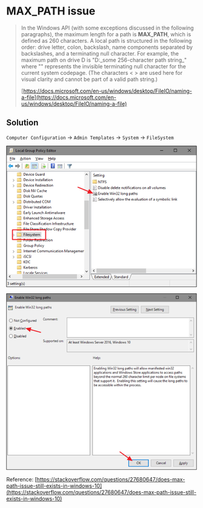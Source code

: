 # MAX\_PATH issue

> In the Windows API \(with some exceptions discussed in the following paragraphs\), the maximum length for a path is **MAX\_PATH**, which is defined as 260 characters. A local path is structured in the following order: drive letter, colon, backslash, name components separated by backslashes, and a terminating null character. For example, the maximum path on drive D is "D:\_some 256-character path string_" where "" represents the invisible terminating null character for the current system codepage. \(The characters &lt; &gt; are used here for visual clarity and cannot be part of a valid path string.\)
>
> [https://docs.microsoft.com/en-us/windows/desktop/FileIO/naming-a-file](https://docs.microsoft.com/en-us/windows/desktop/FileIO/naming-a-file)



## Solution

 `Computer Configuration` -&gt; `Admin Templates` -&gt; `System` -&gt; `FileSystem`

![](../../../.gitbook/assets/image%20%2855%29.png)

![](../../../.gitbook/assets/image%20%2861%29.png)

Reference: [https://stackoverflow.com/questions/27680647/does-max-path-issue-still-exists-in-windows-10](https://stackoverflow.com/questions/27680647/does-max-path-issue-still-exists-in-windows-10)

